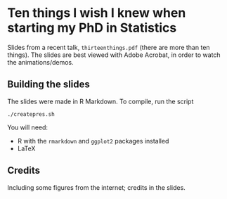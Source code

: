# Ten things I wish I knew when starting my PhD in Statistics

Slides from a recent talk, `thirteenthings.pdf` (there are more than ten things).
The slides are best viewed with Adobe Acrobat, in order to watch the animations/demos.

## Building the slides

The slides were made in R Markdown. 
To compile, run the script

```
./createpres.sh
```

You will need:

  - R with the `rmarkdown` and `ggplot2` packages installed
  - LaTeX


## Credits

Including some figures from the internet; credits in the slides.
